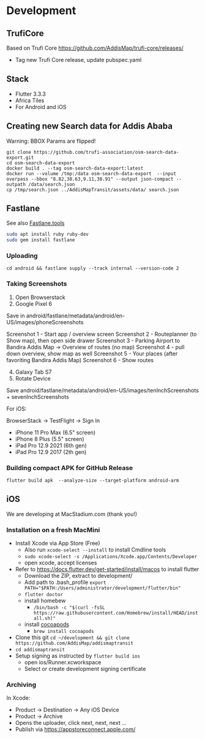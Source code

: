 # Development

## TrufiCore

Based on Trufi Core https://github.com/AddisMap/trufi-core/releases/

* Tag new Trufi Core release, update pubspec.yaml

## Stack

* Flutter 3.3.3
* Africa Tiles
* For Android and iOS

## Creating new Search data for Addis Ababa

Warning: BBOX Params are flipped!

```
git clone https://github.com/trufi-association/osm-search-data-export.git
cd osm-search-data-export
docker build . --tag osm-search-data-export:latest
docker run --volume /tmp:/data osm-search-data-export  --input overpass --bbox "8.82,38.63,9.11,38.91" --output json-compact --outpath /data/search.json
cp /tmp/search.json ../AddisMapTransit/assets/data/ search.json
```

## Fastlane

See also [Fastlane.tools](https://docs.fastlane.tools/getting-started/android/setup/)
```bash
sudo apt install ruby ruby-dev
sudo gem install fastlane
```

### Uploading

```
cd android && fastlane supply --track internal --version-code 2
```

### Taking Screenshots

1. Open Browserstack
2. Google Pixel 6

Save in android/fastlane/metadata/android/en-US/images/phoneScreenshots

Screenshot 1 - Start app / overview screen
Screenshot 2 - Routeplanner (to Show map), then open side drawer
Screenshot 3 - Parking Airport to Bandira Addis Map -> Overview of routes (no map)
Screenshot 4 - pull down overview, show map as well
Screenshot 5 - Your places (after favoriting Bandira Addis Map)
Screenshot 6 - Show routes

4. Galaxy Tab S7
5. Rotate Device

Save android/fastlane/metadata/android/en-US/images/tenInchScreenshots + sevenInchScreenshots 

For iOS:

BrowserStack -> TestFlight -> Sign In
* iPhone 11 Pro Max (6.5" screen)
* iPhone 8 Plus (5.5" screen)
* iPad Pro 12.9 2021 (6th gen)
* iPad Pro 12.9 2017 (2th gen)

### Building compact APK for GitHub Release

`flutter build apk  --analyze-size --target-platform android-arm`

## iOS

We are developing at MacStadium.com (thank you!)

### Installation on a fresh MacMini

* Install Xcode via App Store (Free)
  * Also run `xcode-select --install` to install Cmdline tools
  * `sudo xcode-select -s /Applications/Xcode.app/Contents/Developer`
  * open xcode, accept licenses
* Refer to https://docs.flutter.dev/get-started/install/macos to install flutter
  * Download the ZIP, extract to development/
  * Add path to .bash_profile `export PATH="$PATH:/Users/administrator/development/flutter/bin"`
  * `flutter doctor`
  * install homebew
    * `/bin/bash -c "$(curl -fsSL https://raw.githubusercontent.com/Homebrew/install/HEAD/install.sh)"`
  * install [cocoapods](https://guides.cocoapods.org/using/getting-started.html#installation)
    * `brew install cocoapods`
* Clone this git `cd ~/development && git clone https://github.com/AddisMap/addismaptransit`
* `cd addismaptransit` 
* Setup signing as instructed by `flutter build ios`
  * open ios/Runner.xcworkspace
  * Select or create development signing certificate

### Archiving 

In Xcode:

* Product -> Destination -> Any iOS Device
* Product -> Archive
* Opens the uploader, click next, next, next ...
* Publish via https://appstoreconnect.apple.com/


